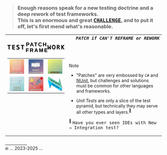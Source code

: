 > ### Enough reasons speak for a new testing doctrine and a deep rework of test frameworks.<br />This is an enormous and great [<samp>CHALLENGE</samp>](https://github.com/byteshaus/read-write/tree/main/README%2B/software/tests/README%2B/theory), and to put it off, let's first mend what's reasonable.

<table><tr valign="top"><td>
<h3 align="center"><picture><img alt="&nbsp; TEST PATCH/FRAME WORK" src="../_rsc/img/labels/TestPatchFrameWork_h50px.jpg" /></picture></h1>

<table align="center"><tr align="center" valign="bottom">
<td><!--                                                                                                     S O U R C I N G    --!>
  <a href="README+/prog_tests-sources.md"><img alt="&nbsp; SOURCING" src="../_rsc/img/_nav/tiles/test/sourcing_art.jpg" /></a><br />
</td>
<td><!--                                                                                                     F E E D   C U T S    --!>
  <a href="README+/prog_tests-cut_feeds.md"><img alt="&nbsp; FEEDS" src="../_rsc/img/_nav/tiles/test/feeds-ext_art.jpg" /></a>
</td>
<td><!--                                                                                                      S Y N T A X    --!>
  <a href="README+/prog_tests-syntax.md"><img alt="&nbsp; SYNTAX" src="../_rsc/img/_nav/tiles/test/syntax_art.jpg" /></a>
</td>
</tr><tr></tr><tr align="center">
<td><!--                                                                                                 L O O S E   A S S E R T    --!>
  <a href="README+/tests-loose_assert.md"><img alt="&nbsp; LOOSE ASERT" src="../_rsc/img/_nav/tiles/test/assert_art.jpg" /></a>
</td>
<td><!--                                                                                                     E R R O R S    --!>
    <a href="README+/prog_tests-errors.md"><img alt="&nbsp; ERRORS" src="../_rsc/img/_nav/tiles/test/errors_art.jpg" /></a>
</td>
<td><!--                                                                                                 R E A D / W R I T E    --!>
  <a href="https://github.com/byteshaus/read-write/blob/main/README+/software/tests/README.md"><img alt="&nbsp;READ/WRITE&thinsp;&larr;&thinsp;USE/DEV" width="200px" src="../_rsc/img/_nav/tiles/read-write_use-dev_200px.png" /></a>
</td></tr></table></td><td>

<div align="right"><samp><i><b>PATCH if CAN'T REFRAME or REWORK</b></i></samp></div>

## &nbsp;

> [!NOTE]
> * "Patches" are very embossed by `C#` and [NUnit](https://nunit.org/), but challenges and solutions must be common for other languages and frameworks.
> 
> * _Unit Tests_ are only a slice of the test pyramid, but technically they may serve all other types and layers.<sup>🙋</sup>

<sup>🙋</sup> <samp>Have you ever seen IDEs with <kbd>New &rarr; Integration test</kbd>?</samp>

</td></tr></table>

\___________\
🔚 ... 2023-2025 ...
